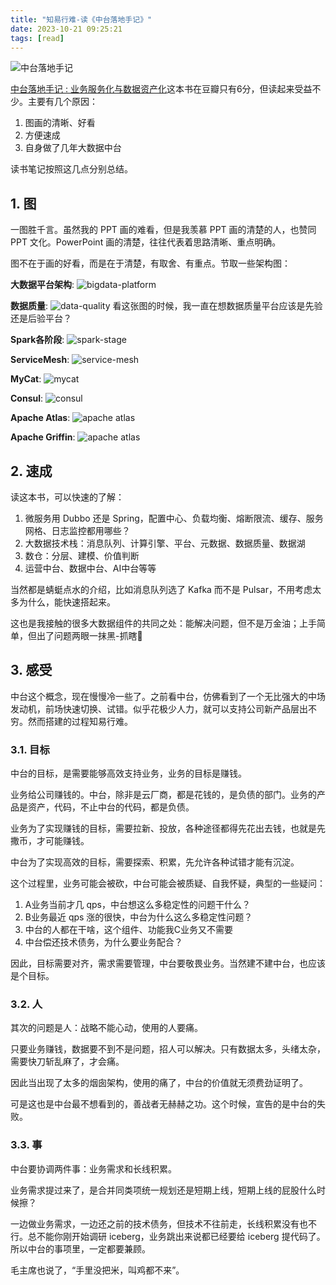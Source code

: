 ```yaml
---
title: "知易行难-读《中台落地手记》"
date: 2023-10-21 09:25:21
tags: [read]
---
```

![中台落地手记](https://izualzhy.cn/assets/images/book/s33990103.jpg)

[中台落地手记 : 业务服务化与数据资产化](https://book.douban.com/subject/35591140/)这本书在豆瓣只有6分，但读起来受益不少。主要有几个原因：

1. 图画的清晰、好看
2. 方便速成
3. 自身做了几年大数据中台

读书笔记按照这几点分别总结。

## 1. 图

一图胜千言。虽然我的 PPT 画的难看，但是我羡慕 PPT 画的清楚的人，也赞同 PPT 文化。PowerPoint 画的清楚，往往代表着思路清晰、重点明确。

图不在于画的好看，而是在于清楚，有取舍、有重点。节取一些架构图：

**大数据平台架构**: ![bigdata-platform](/assets/images/ZhongTaiLuoDiShouJi/bigdata-platform.jpeg)

**数据质量**: ![data-quality](/assets/images/ZhongTaiLuoDiShouJi/data-quality.jpeg) 看这张图的时候，我一直在想数据质量平台应该是先验还是后验平台？

**Spark各阶段**: ![spark-stage](/assets/images/ZhongTaiLuoDiShouJi/spark-stage.jpeg)

**ServiceMesh**: ![service-mesh](/assets/images/ZhongTaiLuoDiShouJi/service-mesh.jpeg)

**MyCat**: ![mycat](/assets/images/ZhongTaiLuoDiShouJi/mycat.jpeg)

**Consul**: ![consul](/assets/images/ZhongTaiLuoDiShouJi/consul.jpeg)

**Apache Atlas**: ![apache atlas](/assets/images/ZhongTaiLuoDiShouJi/apache-atlas.jpeg)

**Apache Griffin**: ![apache atlas](/assets/images/ZhongTaiLuoDiShouJi/apache-griffin.jpeg)

## 2. 速成

读这本书，可以快速的了解：

1. 微服务用 Dubbo 还是 Spring，配置中心、负载均衡、熔断限流、缓存、服务网格、日志监控都用哪些？
2. 大数据技术栈：消息队列、计算引擎、平台、元数据、数据质量、数据湖
3. 数仓：分层、建模、价值判断
4. 运营中台、数据中台、AI中台等等

当然都是蜻蜓点水的介绍，比如消息队列选了 Kafka 而不是 Pulsar，不用考虑太多为什么，能快速搭起来。

这也是我接触的很多大数据组件的共同之处：能解决问题，但不是万金油；上手简单，但出了问题两眼一抹黑-抓瞎🦐

## 3. 感受

中台这个概念，现在慢慢冷一些了。之前看中台，仿佛看到了一个无比强大的中场发动机，前场快速切换、试错。似乎花极少人力，就可以支持公司新产品层出不穷。然而搭建的过程知易行难。

### 3.1. 目标
中台的目标，是需要能够高效支持业务，业务的目标是赚钱。

业务给公司赚钱的。中台，除非是云厂商，都是花钱的，是负债的部门。业务的产品是资产，代码，不止中台的代码，都是负债。

业务为了实现赚钱的目标，需要拉新、投放，各种途径都得先花出去钱，也就是先撒币，才可能赚钱。

中台为了实现高效的目标，需要探索、积累，先允许各种试错才能有沉淀。

这个过程里，业务可能会被砍，中台可能会被质疑、自我怀疑，典型的一些疑问：  
1. A业务当前才几 qps，中台想这么多稳定性的问题干什么？   
2. B业务最近 qps 涨的很快，中台为什么这么多稳定性问题？     
3. 中台的人都在干啥，这个组件、功能我C业务又不需要   
4. 中台偿还技术债务，为什么要业务配合？   
 
因此，目标需要对齐，需求需要管理，中台要敬畏业务。当然建不建中台，也应该是个目标。

### 3.2. 人

其次的问题是人：战略不能心动，使用的人要痛。

只要业务赚钱，数据要不到不是问题，招人可以解决。只有数据太多，头绪太杂，需要快刀斩乱麻了，才会痛。

因此当出现了太多的烟囱架构，使用的痛了，中台的价值就无须费劲证明了。

可是这也是中台最不想看到的，善战者无赫赫之功。这个时候，宣告的是中台的失败。

### 3.3. 事

中台要协调两件事：业务需求和长线积累。

业务需求提过来了，是合并同类项统一规划还是短期上线，短期上线的屁股什么时候擦？

一边做业务需求，一边还之前的技术债务，但技术不往前走，长线积累没有也不行。总不能你刚开始调研 iceberg，业务跳出来说都已经要给 iceberg 提代码了。所以中台的事项里，一定都要兼顾。

毛主席也说了，“手里没把米，叫鸡都不来”。
